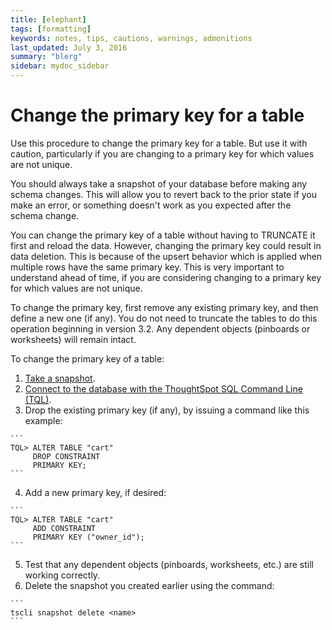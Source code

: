 ```yaml
---
title: [elephant]
tags: [formatting]
keywords: notes, tips, cautions, warnings, admonitions
last_updated: July 3, 2016
summary: "blerg"
sidebar: mydoc_sidebar
---
```

# Change the primary key for a table

Use this procedure to change the primary key for a table. But use it with caution, particularly if you are changing to a primary key for which values are not unique.

You should always take a snapshot of your database before making any schema changes. This will allow you to revert back to the prior state if you make an error, or something doesn't work as you expected after the schema change.

You can change the primary key of a table without having to TRUNCATE it first and reload the data. However, changing the primary key could result in data deletion. This is because of the upsert behavior which is applied when multiple rows have the same primary key. This is very important to understand ahead of time, if you are considering changing to a primary key for which values are not unique.

To change the primary key, first remove any existing primary key, and then define a new one \(if any\). You do not need to truncate the tables to do this operation beginning in version 3.2. Any dependent objects \(pinboards or worksheets\) will remain intact.

To change the primary key of a table:

1.   [Take a snapshot](../backup_restore/take_snapshot.html). 
2.   [Connect to the database with the ThoughtSpot SQL Command Line \(TQL\)](connect_sql_cli.html#). 
3.   Drop the existing primary key \(if any\), by issuing a command like this example: 

    ```
    TQL> ALTER TABLE "cart"
         DROP CONSTRAINT 
         PRIMARY KEY;
    ```

4.   Add a new primary key, if desired: 

    ```
    TQL> ALTER TABLE "cart"
         ADD CONSTRAINT 
         PRIMARY KEY ("owner_id");
    ```

5.   Test that any dependent objects \(pinboards, worksheets, etc.\) are still working correctly. 
6.   Delete the snapshot you created earlier using the command: 

    ```
    tscli snapshot delete <name>
    ```


